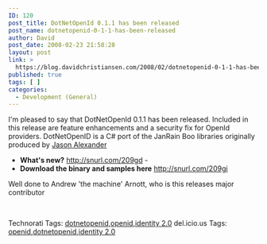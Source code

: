 ```yaml
---
ID: 120
post_title: DotNetOpenId 0.1.1 has been released
post_name: dotnetopenid-0-1-1-has-been-released
author: David
post_date: 2008-02-23 21:58:28
layout: post
link: >
  https://blog.davidchristiansen.com/2008/02/dotnetopenid-0-1-1-has-been-released/
published: true
tags: [ ]
categories:
  - Development (General)
---
```

<p>I'm pleased to say that DotNetOpenId 0.1.1 has been released. Included in this release are feature enhancements and a security fix for OpenId providers. DotNetOpenID is a C# port of the JanRain Boo libraries originally produced by <a href="http://jasona.net" target="_blank">Jason Alexander</a></p>  <ul>   <li><strong>What's new?</strong> <a href="http://snurl.com/209gd">http://snurl.com/209gd</a> - </li>    <li><strong>Download the binary and samples here</strong> <a href="http://snurl.com/209gi">http://snurl.com/209gi</a> </li> </ul>  <p>Well done to Andrew 'the machine' Arnott, who is this releases major contributor</p>  <p> </p>  <p>   </p><div class="wlWriterSmartContent" id="scid:0767317B-992E-4b12-91E0-4F059A8CECA8:61196314-dcb1-4c58-b5ae-71f5d173ba7c" style="padding-right: 0px; display: inline; padding-left: 0px; padding-bottom: 0px; margin: 0px; padding-top: 0px">Technorati Tags: <a href="http://technorati.com/tags/dotnetopenid" rel="tag">dotnetopenid</a>,<a href="http://technorati.com/tags/openid" rel="tag">openid</a>,<a href="http://technorati.com/tags/identity%202.0" rel="tag">identity 2.0</a></div>   <div class="wlWriterSmartContent" id="scid:0767317B-992E-4b12-91E0-4F059A8CECA8:915da6f6-ea83-477f-9600-f6e3df6772e2" style="padding-right: 0px; display: inline; padding-left: 0px; padding-bottom: 0px; margin: 0px; padding-top: 0px">del.icio.us Tags: <a href="http://del.icio.us/popular/openid" rel="tag">openid</a>,<a href="http://del.icio.us/popular/dotnetopenid" rel="tag">dotnetopenid</a>,<a href="http://del.icio.us/popular/identity%202.0" rel="tag">identity 2.0</a></div>